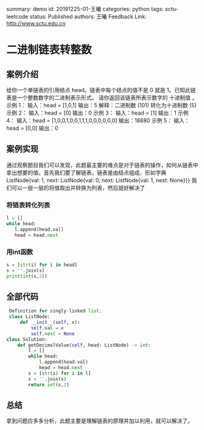 summary: demo
id: 20191225-01-王曦
categories: python
tags: sctu-leetcode
status: Published 
authors: 王曦
Feedback Link: http://www.sctu.edu.cn

# 二进制链表转整数

## 案例介绍

给你一个单链表的引用结点 head。链表中每个结点的值不是 0 就是 1。已知此链表是一个整数数字的二进制表示形式。
请你返回该链表所表示数字的 十进制值 。
示例 1：
输入：head = [1,0,1]
输出：5
解释：二进制数 (101) 转化为十进制数 (5)
示例 2：
输入：head = [0]
输出：0
示例 3：
输入：head = [1]
输出：1
示例 4：
输入：head = [1,0,0,1,0,0,1,1,1,0,0,0,0,0,0]
输出：18880
示例 5：
输入：head = [0,0]
输出：0

## 案例实现

通过观察题目我们可以发现，此题最主要的难点是对于链表的操作，如何从链表中拿出想要的值。首先我们要了解链表，链表是由结点组成，形如字典
ListNode{val: 1, next: ListNode{val: 0, next: ListNode{val: 1, next: None}}}
我们可以一层一层的将值取出并转换为列表，然后就好解决了

### 将链表转化列表
```py
l = []
while head:
   l.append(head.val)
   head = head.next
```
### 用int函数
```py
s = [str(i) for i in head]
s = ''.join(s)
print(int(s,2))
```
## 全部代码

```python
 Definition for singly-linked list.
 class ListNode:
     def __init__(self, x):
         self.val = x
         self.next = None	
class Solution:
	def getDecimalValue(self, head: ListNode) -> int:
	    l = []
	    while head:
	        l.append(head.val)
	        head = head.next
	    s = [str(i) for i in l]
	    s = ''.join(s)
	    return int(s,2)
```
## 总结
拿到问题应多多分析，此题主要是理解链表的原理并加以利用，就可以解决了。
